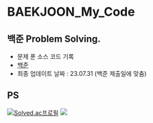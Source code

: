 # BAEKJOON_My_Code

## 백준 Problem Solving. 
- 문제 푼 소스 코드 기록
- [백준](https://www.acmicpc.net/)
- 최종 업데이트 날짜 : 23.07.31 (백준 제출일에 맞춤)

## PS
[![Solved.ac프로필](http://mazassumnida.wtf/api/v2/generate_badge?boj=ds030337)](https://solved.ac/ds030337)
<a href = "https://www.acmicpc.net/user/ds030337"> <img src="http://mazandi.herokuapp.com/api?handle=ds030337&theme=cold"/> </a>


<!--
## .gitignore
[1](https://ghwlchlaks.github.io/gitignore-filelist)
<br>
[2](https://cjh5414.github.io/gitignore-update/)
-->